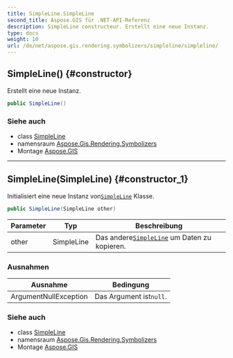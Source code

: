 ```yaml
---
title: SimpleLine.SimpleLine
second_title: Aspose.GIS für .NET-API-Referenz
description: SimpleLine constructeur. Erstellt eine neue Instanz.
type: docs
weight: 10
url: /de/net/aspose.gis.rendering.symbolizers/simpleline/simpleline/
---
```

## SimpleLine() {#constructor}

Erstellt eine neue Instanz.

```csharp
public SimpleLine()
```

### Siehe auch

* class [SimpleLine](../)
* namensraum [Aspose.Gis.Rendering.Symbolizers](../../simpleline/)
* Montage [Aspose.GIS](../../../)

---

## SimpleLine(SimpleLine) {#constructor_1}

Initialisiert eine neue Instanz von[`SimpleLine`](../) Klasse.

```csharp
public SimpleLine(SimpleLine other)
```

| Parameter | Typ | Beschreibung |
| --- | --- | --- |
| other | SimpleLine | Das andere[`SimpleLine`](../) um Daten zu kopieren. |

### Ausnahmen

| Ausnahme | Bedingung |
| --- | --- |
| ArgumentNullException | Das Argument ist`null`. |

### Siehe auch

* class [SimpleLine](../)
* namensraum [Aspose.Gis.Rendering.Symbolizers](../../simpleline/)
* Montage [Aspose.GIS](../../../)


